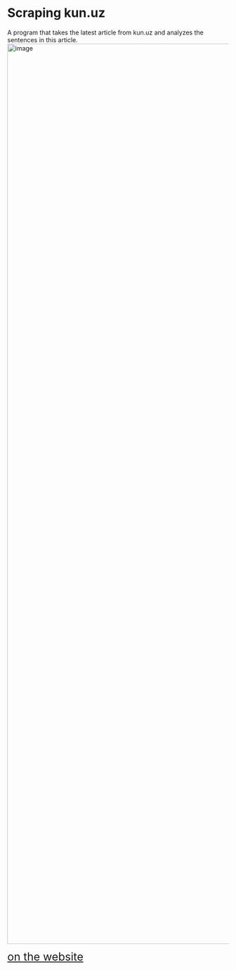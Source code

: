 # Scraping kun.uz
A program that takes the latest article from kun.uz and analyzes the sentences in this article.
<img width="2048" alt="image" src="https://user-images.githubusercontent.com/95611906/197464040-63cba02f-c664-4d90-befe-ba56246568fe.png">

<a href="https://abdullaabdukulov-kun-uz-app-nzv90g.streamlitapp.com/" style="font-size: 25px">on the website</a>

